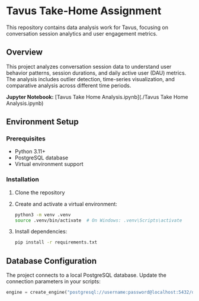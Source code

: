 # Tavus Take-Home Assignment

This repository contains data analysis work for Tavus, focusing on conversation session analytics and user engagement metrics.

## Overview

This project analyzes conversation session data to understand user behavior patterns, session durations, and daily active user (DAU) metrics. The analysis includes outlier detection, time-series visualization, and comparative analysis across different time periods.

**Jupyter Notebook:** [Tavus Take Home Analysis.ipynb](./Tavus Take Home Analysis.ipynb)

## Environment Setup

### Prerequisites

- Python 3.11+
- PostgreSQL database
- Virtual environment support

### Installation

1. Clone the repository
2. Create and activate a virtual environment:

   ```bash
   python3 -m venv .venv
   source .venv/bin/activate  # On Windows: .venv\Scripts\activate
   ```

3. Install dependencies:
   ```bash
   pip install -r requirements.txt
   ```

## Database Configuration

The project connects to a local PostgreSQL database. Update the connection parameters in your scripts:

```python
engine = create_engine("postgresql://username:password@localhost:5432/database_name")
```
